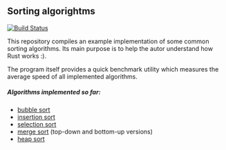 ## Sorting algorightms
[![Build Status](https://travis-ci.com/MaciejSzybiak/sorting_algorithms.svg?branch=master)](https://travis-ci.com/MaciejSzybiak/sorting_algorithms)

This repository compiles an example implementation of some common sorting algorithms. Its main purpose is to help the autor understand how Rust works :).

The program itself provides a quick benchmark utility which measures the average speed of all implemented algorithms.

##### Algorithms implemented so far:
- [bubble sort](src/bubble.rs)
- [insertion sort](src/insertion.rs)
- [selection sort](src/selection.rs)
- [merge sort](src/merge.rs) (top-down and bottom-up versions)
- [heap sort](src/heap.rs)
